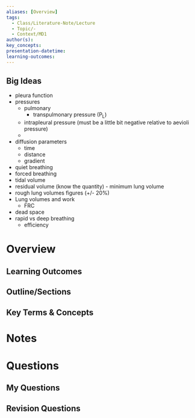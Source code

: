 ```yaml
---
aliases: [Overview]
tags:
  - Class/Literature-Note/Lecture
  - Topic/-
  - Context/MD1
author(s): 
key_concepts: 
presentation-datetime: 
learning-outcomes:
---
```


## Big Ideas
- pleura function
- pressures
	- pulmonary
		- transpulmonary pressure (P<sub>L</sub>)
	- intrapleural pressure (must be a little bit negative relative to aevioli pressure)
	- 
- diffusion parameters
	- time
	- distance
	- gradient
- quiet breathing 
- forced breathing
- tidal volume
- residual volume (know the quantity) - minimum lung volume
- rough lung volumes figures (+/- 20%)
- Lung volumes and work
	- FRC
- dead space
- rapid vs deep breathing
	- efficiency

# Overview
## Learning Outcomes

## Outline/Sections

## Key Terms & Concepts


# Notes


# Questions

## My Questions
## Revision Questions




